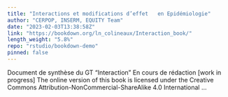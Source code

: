```yaml
---
title: "Interactions et modifications d’effet   en Epidémiologie"
author: "CERPOP, INSERM, EQUITY Team"
date: "2023-02-03T13:38:58Z"
link: "https://bookdown.org/ln_colineaux/Interaction_book/"
length_weight: "5.8%"
repo: "rstudio/bookdown-demo"
pinned: false
---
```


Document de synthèse du GT “Interaction” En cours de rédaction [work in progress] The online version of this book is licensed under the Creative Commons Attribution-NonCommercial-ShareAlike 4.0 International ...
